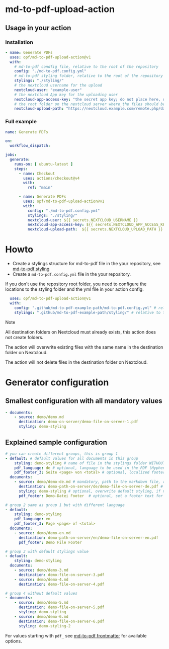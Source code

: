 # md-to-pdf-upload-action

## Usage in your action

### Installation

```yml
- name: Generate PDFs
  uses: opf/md-to-pdf-upload-action@v1
  with:
    # md-to-pdf condfig file, relative to the root of the repository
    config: "./md-to-pdf.config.yml" 
    # md-to-pdf styling folder, relative to the root of the repository
    stylings: "./styling/" 
    # the nextcloud username for the upload
    nextcloud-user: "example-user"
    # the nextcloud App key for the uploading user
    nextcloud-app-access-key: "the secret app key; do not place here, use github secrets"
    # the root folder on the nextcloud server where the files should be uploaded
    nextcloud-upload-path: "https://nextcloud.example.com/remote.php/dav/files/pdf-bot-user/some-example-path/upload-folder/"
```

### Full example

```yml
name: Generate PDFs

on:
  workflow_dispatch:

jobs:
  generate:
    runs-on: [ ubuntu-latest ]
    steps:
      - name: Checkout
        uses: actions/checkout@v4
        with:
          ref: "main"

      - name: Generate PDFs
        uses: opf/md-to-pdf-upload-action@v1
        with:
          config: "./md-to-pdf.config.yml"
          stylings: "./styling/" 
          nextcloud-user: ${{ secrets.NEXTCLOUD_USERNAME }}
          nextcloud-app-access-key: ${{ secrets.NEXTCLOUD_APP_ACCESS_KEY }}
          nextcloud-upload-path:  ${{ secrets.NEXTCLOUD_UPLOAD_PATH }}
```

# Howto

* Create a stylings structure for md-to-pdf file in the your repository, 
  see [md-to-pdf styling](https://github.com/opf/md-to-pdf/blob/main/docs/STYLING.md)
* Create a `md-to-pdf.config.yml` file in the your repository. 

If you don't use the repository root folder, you need to configure the locations to the styling folder and the yml file in your action config. 

```yml
  uses: opf/md-to-pdf-upload-action@v1
  with:
    config: ".github/md-to-pdf-example-path/md-to-pdf.config.yml" # relative to the root of the repository
    stylings: ".github/md-to-pdf-example-path/styling/" # relative to the root of the repository
```

> [!NOTE]
> All destination folders on Nextcloud must already exists, this action does not create folders. 
> 
> The action will overwrite existing files with the same name in the destination folder on Nextcloud. 
> 
> The action will not delete files in the destination folder on Nextcloud.


# Generator configuration

## Smallest configuration with all mandatory values

```yml
- documents:
    - source: demo/demo.md
      destination: demo-on-server/demo-file-on-server-1.pdf
      styling: demo-styling
```

## Explained sample configuration

```yml
# you can create different groups, this is group 1
- default: # default values for all documents in this group
    styling: demo-styling # name of file in the stylings folder WITHOUT extension (optional if all stylings are set in documents)
    pdf_language: de # optional, language to be used in the PDF (Hyphenation)
    pdf_footer_3: Seite <page> von <total> # optional, localized footer text
  documents:
    - source: demo/demo-de.md # mandatory, path to the markdown file, relative to the repository(!) root
      destination: demo-path-on-server/de/demo-file-on-server-de.pdf # mandatory, path and filename to the destination on the server
      styling: demo-styling # optional, overwrite default styling, if needed
      pdf_footer: Demo-Datei Footer  # optional, set a footer text for this document

# group 2 same as group 1 but with different language
- default:
    styling: demo-styling
    pdf_language: en
    pdf_footer_3: Page <page> of <total>
  documents:
    - source: demo/demo-en.md
      destination: demo-path-on-server/en/demo-file-on-server-en.pdf
      pdf_footer: Demo File Footer

# group 3 with default stylings value 
- default:
    styling: demo-styling
  documents:
    - source: demo/demo-3.md
      destination: demo-file-on-server-3.pdf
    - source: demo/demo-4.md
      destination: demo-file-on-server-4.pdf

# group 4 without default values
- documents:
    - source: demo/demo-5.md
      destination: demo-file-on-server-5.pdf
      styling: demo-styling
    - source: demo/demo-6.md
      destination: demo-file-on-server-6.pdf
      styling: demo-styling-2
```

For values starting with `pdf_` see [md-to-pdf frontmatter](https://github.com/opf/md-to-pdf/blob/main/docs/FRONTMATTER.md) for available options.


